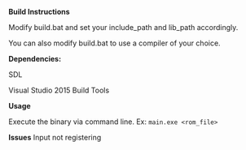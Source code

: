 **Build Instructions**

Modify build.bat and set your include_path and lib_path accordingly.

You can also modify build.bat to use a compiler of your choice.

**Dependencies:**

SDL

Visual Studio 2015 Build Tools

**Usage**

Execute the binary via command line. Ex: `main.exe <rom_file>`

**Issues**
Input not registering
